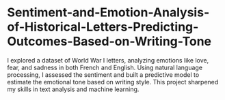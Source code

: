# Sentiment-and-Emotion-Analysis-of-Historical-Letters-Predicting-Outcomes-Based-on-Writing-Tone
I explored a dataset of World War I letters, analyzing emotions like love, fear, and sadness in both French and English. Using natural language processing, I assessed the sentiment and built a predictive model to estimate the emotional tone based on writing style. This project sharpened my skills in text analysis and machine learning.
